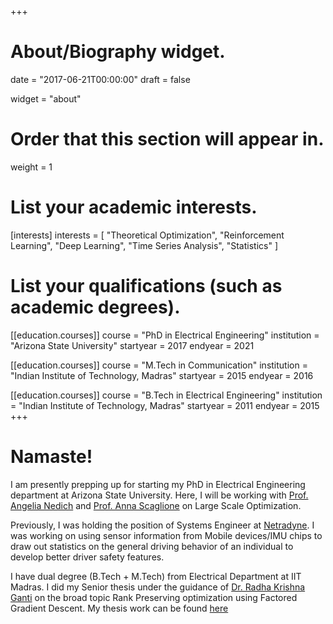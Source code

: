 +++
# About/Biography widget.

date = "2017-06-21T00:00:00"
draft = false

widget = "about"

# Order that this section will appear in.
weight = 1

# List your academic interests.
[interests]
  interests = [
    "Theoretical Optimization",
    "Reinforcement Learning",
    "Deep Learning",
    "Time Series Analysis",
    "Statistics"
  ]

# List your qualifications (such as academic degrees).
[[education.courses]]
  course = "PhD in Electrical Engineering"
  institution = "Arizona State University"
  startyear = 2017
  endyear = 2021

[[education.courses]]
  course = "M.Tech in Communication"
  institution = "Indian Institute of Technology, Madras"
  startyear = 2015
  endyear = 2016

[[education.courses]]
  course = "B.Tech in Electrical Engineering"
  institution = "Indian Institute of Technology, Madras"
  startyear = 2011
  endyear = 2015
+++

# Namaste!

I am presently prepping up for starting my PhD in Electrical Engineering department at Arizona State University. Here, I will be working with [Prof. Angelia Nedich](http://www.ifp.illinois.edu/~angelia/nedich.html) and [Prof. Anna Scaglione](https://scaglione.engineering.asu.edu/) on Large Scale Optimization. 

Previously, I was holding the position of Systems Engineer at [Netradyne](http://www.netradyne.com/). I was working on using sensor information from Mobile devices/IMU chips to draw out statistics on the general driving behavior of an individual to develop better driver safety features.

I have dual degree (B.Tech + M.Tech) from Electrical Department at IIT Madras. I did my Senior thesis under the guidance of [Dr. Radha Krishna Ganti](http://www.ee.iitm.ac.in/~rganti/) on the broad topic Rank Preserving optimization using Factored Gradient Descent. My thesis work can be found [here](https://www.dropbox.com/s/x9dixvvp44q79hc/thesis.pdf?dl=0)